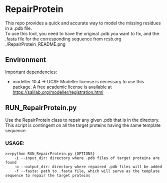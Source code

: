 # RepairProtein

This repo provides a quick and accurate way to model the missing residues in a .pdb file. \
To use this tool, you need to have the original .pdb you want to fix, and the .fasta file for the corresponding sequence from rcsb.org \
./RepairProtein_README.png


## Environment 
Important dependencies: 
- modeller 10.4 -> UCSF Modeller license is necessary to use this package. A free academic license is available at https://salilab.org/modeller/registration.html 

## RUN_RepairProtein.py 
Use the RepairProtein class to repair any given .pdb that is in the directory. \
This script is contingent on all the target proteins having the same template sequence. 

### USAGE: 
```
>>>python RUN_RepairProtein.py {OPTIONS}
    -i --input_dir: directory where .pdb files of target proteins are found
    -o --output_dir: directory where repaired .pdb files will be added
    -f --fasta: path to .fasta file, which will serve as the template sequence to repair the target proteins

```


